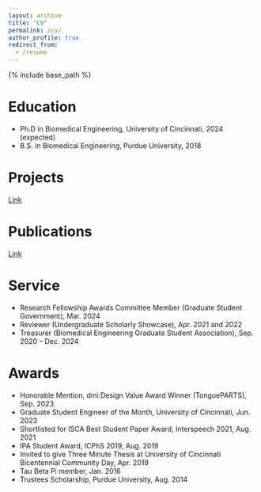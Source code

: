 ```yaml
---
layout: archive
title: "CV"
permalink: /cv/
author_profile: true
redirect_from:
  - /resume
---
```


{% include base_path %}

Education
======
* Ph.D in Biomedical Engineering, University of Cincinnati, 2024 (expected)
* B.S. in Biomedical Engineering, Purdue University, 2018

Projects
======
[Link](https://sarahrli.github.io/portfolio/)

Publications
======
[Link](https://sarahrli.github.io/publications/)

Service
======
* Research Fellowship Awards Committee Member (Graduate Student Government), Mar. 2024
*	Reviewer (Undergraduate Scholarly Showcase), Apr. 2021 and 2022
*	Treasurer (Biomedical Engineering Graduate Student Association), Sep. 2020 – Dec. 2024

Awards
======
* Honorable Mention, dmi:Design Value Award Winner (TonguePARTS), Sep. 2023
* Graduate Student Engineer of the Month, University of Cincinnati, Jun. 2023
* Shortlisted for ISCA Best Student Paper Award, Interspeech 2021, Aug. 2021
* IPA Student Award, ICPhS 2019, Aug. 2019
* Invited to give Three Minute Thesis at University of Cincinnati Bicentennial Community Day, Apr. 2019
* Tau Beta Pi member, Jan. 2016
* Trustees Scholarship, Purdue University, Aug. 2014
